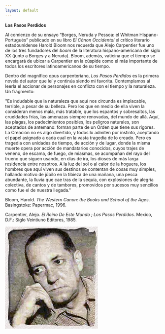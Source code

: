 ```yaml
---
layout: default
---
```


**Los Pasos Perdidos**

Al comienzo de su ensayo “Borges, Neruda y Pessoa: el Whitman Hispano-Portugués” publicado en su libro _El Cánon Occidental_ el crítico literario estadounidense Harold Bloom nos recuerda que Alejo Carpentier fue uno de los tres fundadores del _boom_ de la literatura hispano-americana del siglo XX (junto a Borges y a Neruda). Bloom, además, vaticina que el tiempo se encargará de ubicar a Carpentier en la cúspide como el más importante de todos los escritores latinoamericanos de su tiempo.

Dentro del magnífico opus carpenteriano, _Los Pasos Perdidos_ es la primera novela del autor que leí y continúa siendo mi favorita. Contemplamos al leerla el accionar de personajes en conflicto con el tiempo y la naturaleza. Un fragmento:

"Es indudable que la naturaleza que aquí nos circunda es implacable, terrible, a pesar de su belleza. Pero los que en medio de ella viven la consideran menos mala, más tratable, que los espantos y sobresaltos, las crueldades frías, las amenazas siempre renovadas, del mundo de allá. Aquí, las plagas, los padecimientos posibles, los peligros naturales, son aceptados de antemano: forman parte de un Orden que tiene sus rigores. La Creación no es algo divertido, y todos lo admiten por instinto, aceptando el papel asignado a cada cual en la vasta tragedia de lo creado. Pero es tragedia con unidades de tiempo, de acción y de lugar, donde la misma muerte opera por acción de mandatarios conocidos, cuyos trajes de veneno, de escama, de fuego, de miasmas, se acompañan del rayo del trueno que siguen usando, en días de ira, los dioses de más larga residencia entre nosotros. A la luz del sol o al calor de la hoguera, los hombres que aquí viven sus destinos se contentan de cosas muy simples, hallando motivo de júbilo en la tibieza de una mañana, una pesca abundante, la lluvia que cae tras de la sequía, con explosiones de alegría colectiva, de cantos y de tambores, promovidos por sucesos muy sencillos como fue el de nuestra llegada."

Bloom, Harold. _The Western Canon: the Books and School of the Ages_. Basingstoke: Papermac, 1996.

Carpentier, Alejo. _El Reino De Este Mundo ; Los Pasos Perdidos_. Mexico, D.F.: Siglo Veintiuno Editores, 1985.

![Alejo Carpentier](/assets/images/Alejo_Carpentier.webp)
